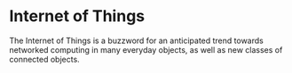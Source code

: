 Internet of Things
==================

The Internet of Things is a buzzword for an anticipated trend towards networked computing in many everyday objects, as well as new classes of connected objects.
